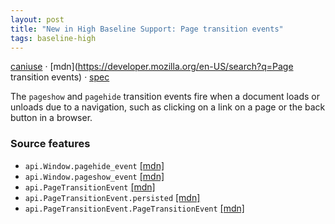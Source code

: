 ```yaml
---
layout: post
title: "New in High Baseline Support: Page transition events"
tags: baseline-high
---
```


[caniuse](https://caniuse.com/?search=page-transition-events) · [mdn](https://developer.mozilla.org/en-US/search?q=Page transition events) · [spec](https://html.spec.whatwg.org/multipage/nav-history-apis.html#the-pagetransitionevent-interface)

The `pageshow` and `pagehide` transition events fire when a document loads or unloads due to a navigation, such as clicking on a link on a page or the back button in a browser.

### Source features

- ``api.Window.pagehide_event`` [[mdn]](https://developer.mozilla.org/en-US/search?q=api.Window.pagehide_event)
- ``api.Window.pageshow_event`` [[mdn]](https://developer.mozilla.org/en-US/search?q=api.Window.pageshow_event)
- ``api.PageTransitionEvent`` [[mdn]](https://developer.mozilla.org/en-US/search?q=api.PageTransitionEvent)
- ``api.PageTransitionEvent.persisted`` [[mdn]](https://developer.mozilla.org/en-US/search?q=api.PageTransitionEvent.persisted)
- ``api.PageTransitionEvent.PageTransitionEvent`` [[mdn]](https://developer.mozilla.org/en-US/search?q=api.PageTransitionEvent.PageTransitionEvent)

